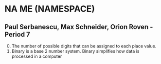 # NA ME (NAMESPACE)
## Paul Serbanescu, Max Schneider, Orion Roven - Period 7
0. The number of possible digits that can be assigned to each place value.
1. Binary is a base 2 number system. Binary simplifies how data is processed in a computer
